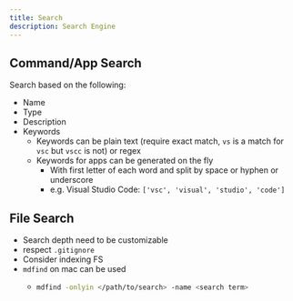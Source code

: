 ```yaml
---
title: Search
description: Search Engine
---
```


## Command/App Search

Search based on the following:

- Name
- Type
- Description
- Keywords
  - Keywords can be plain text (require exact match, `vs` is a match for `vsc` but `vscc` is not) or regex
  - Keywords for apps can be generated on the fly
    - With first letter of each word and split by space or hyphen or underscore
    - e.g. Visual Studio Code: `['vsc', 'visual', 'studio', 'code']`

## File Search

- Search depth need to be customizable
- respect `.gitignore`
- Consider indexing FS
- `mdfind` on mac can be used
  - ```bash
    mdfind -onlyin </path/to/search> -name <search term>
    ```
